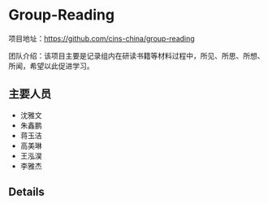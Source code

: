 # Group-Reading

项目地址：https://github.com/cins-china/group-reading

团队介绍：该项目主要是记录组内在研读书籍等材料过程中，所见、所思、所想、所闻，希望以此促进学习。

## 主要人员

- 沈雅文 
- 朱鑫鹏 
- 蒋玉洁 
- 高美琳 
- 王泓淏 
- 李雅杰 



## Details


